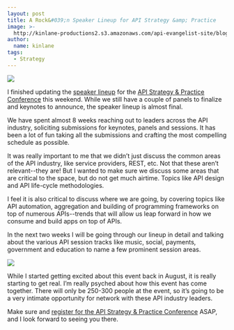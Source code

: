 ```yaml
---
layout: post
title: A Rock&#039;n Speaker Lineup for API Strategy &amp; Practice
image: >-
  http://kinlane-productions2.s3.amazonaws.com/api-evangelist-site/blog/api-strategy-practice-event.png
author:
  name: kinlane
tags:
  - Strategy
---
```

[![](http://www.apistrategyconference.com/images/api-strategy-conference-logo.png)](http://www.apistrategyconference.com/ "API Strategy & Practice Conference")

I finished updating the [speaker lineup](http://www.apistrategyconference.com/speakers.php "speaker linup") for the [API Strategy & Practice Conference](http://www.apistrategyconference.com/ "API Strategy & Practice Conference") this weekend. While we still have a couple of panels to finalize and keynotes to announce, the speaker lineup is almost final.

We have spent almost 8 weeks reaching out to leaders across the API industry, soliciting submissions for keynotes, panels and sessions. It has been a lot of fun taking all the submissions and crafting the most compelling schedule as possible.

It was really important to me that we didn’t just discuss the common areas of the API industry, like service providers, REST, etc. Not that these aren’t relevant--they are! But I wanted to make sure we discuss some areas that are critical to the space, but do not get much airtime. Topics like API design and API life-cycle methodologies.

I feel it is also critical to discuss where we are going, by covering topics like API automation, aggregation and building of programming frameworks on top of numerous APIs--trends that will allow us leap forward in how we consume and build apps on top of APIs.

In the next two weeks I will be going through our lineup in detail and talking about the various API session tracks like music, social, payments, government and education to name a few prominent session areas.

[![](https://s3.amazonaws.com/kinlane-productions2/events/api-strategy-practice-conference/api-strategy-home-1.png)](http://www.apistrategyconference.com/ "API Strategy & Practice Conference")

While I started getting excited about this event back in August, it is really starting to get real. I’m really psyched about how this event has come together. There will only be 250-300 people at the event, so it’s going to be a very intimate opportunity for network with these API industry leaders.

Make sure and [register for the API Strategy & Practice Conference](http://www.apistrategyconference.com/register.php "register for the API Strategy & Practice Conference") ASAP, and I look forward to seeing you there.